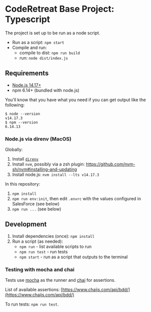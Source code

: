 # CodeRetreat Base Project: Typescript

The project is set up to be run as a node script.

- Run as a script: `npm start`
- Compile and run:
  * compile to dist: `npm run build`
  * run: `node dist/index.js`


## Requirements

* [Node.js 14.17+](https://nodejs.org/en/)
* npm 6.14+ (bundled with node.js)

You'll know that you have what you need if you can get output like the
following:

```shell
$ node --version
v14.17.3
$ npm --version
6.14.13
```


### Node.js via direnv (MacOS)

Globally:

1. Install [`direnv`](https://direnv.net/)
1. Install `nvm`, possibly via a zsh plugin:
   https://github.com/nvm-sh/nvm#installing-and-updating
1. Install node.js: `nvm install --lts v14.17.3`

In this repository:

1. `npm install`
2. `npm run env:init`, then edit `.envrc` with the values configured in
   SalesForce (see below)
3. `npm run ...` (see below)


## Development

1. Install dependencies (once): `npm install`
2. Run a script (as needed):
   * `npm run` - list available scripts to run
   * `npm run test` - run tests
   * `npm start` - run as a script that outputs to the terminal


### Testing with mocha and chai

Tests use [mocha](https://mochajs.org/) as the runner and
[chai](https://www.chaijs.com/) for assertions.

List of available assertions:
[https://www.chaijs.com/api/bdd/](https://www.chaijs.com/api/bdd/)

To run tests: `npm run test`.
